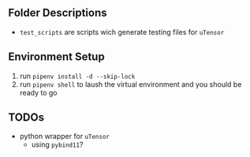 ## Folder Descriptions
- `test_scripts` are scripts wich generate testing files for `uTensor`

## Environment Setup

1. run `pipenv install -d --skip-lock`
2. run `pipenv shell` to laush the virtual environment and you should be ready to go

## TODOs
- python wrapper for `uTensor`
    - using `pybind11`?